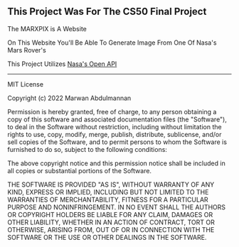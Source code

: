 <h2> This Project Was For The CS50 Final Project</h2>
<p>The MARXPIX is A Website</p>
<p>On This Website You'll Be Able To Generate Image From One Of Nasa's Mars Rover's</p>
<p>This Project Utilizes <a href="https://api.nasa.gov">Nasa's Open API</a></p>



<hr>
MIT License

Copyright (c) 2022 Marwan Abdulmannan

Permission is hereby granted, free of charge, to any person obtaining a copy
of this software and associated documentation files (the "Software"), to deal
in the Software without restriction, including without limitation the rights
to use, copy, modify, merge, publish, distribute, sublicense, and/or sell
copies of the Software, and to permit persons to whom the Software is
furnished to do so, subject to the following conditions:

The above copyright notice and this permission notice shall be included in all
copies or substantial portions of the Software.

THE SOFTWARE IS PROVIDED "AS IS", WITHOUT WARRANTY OF ANY KIND, EXPRESS OR
IMPLIED, INCLUDING BUT NOT LIMITED TO THE WARRANTIES OF MERCHANTABILITY,
FITNESS FOR A PARTICULAR PURPOSE AND NONINFRINGEMENT. IN NO EVENT SHALL THE
AUTHORS OR COPYRIGHT HOLDERS BE LIABLE FOR ANY CLAIM, DAMAGES OR OTHER
LIABILITY, WHETHER IN AN ACTION OF CONTRACT, TORT OR OTHERWISE, ARISING FROM,
OUT OF OR IN CONNECTION WITH THE SOFTWARE OR THE USE OR OTHER DEALINGS IN THE
SOFTWARE.
